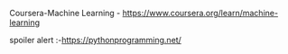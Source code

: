 Coursera-Machine Learning - https://www.coursera.org/learn/machine-learning

spoiler alert :-https://pythonprogramming.net/
